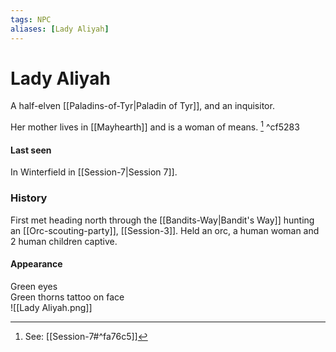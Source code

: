 ```yaml
---
tags: NPC
aliases: [Lady Aliyah]
---
```

# Lady Aliyah

A half-elven [[Paladins-of-Tyr|Paladin of Tyr]], and an inquisitor.

Her mother lives in [[Mayhearth]] and is a woman of means. [^1] ^cf5283

[^1]: See: [[Session-7#^fa76c5]]


#### Last seen
In Winterfield in [[Session-7|Session 7]].
	
### History
First met heading north through the [[Bandits-Way|Bandit's Way]] hunting an [[Orc-scouting-party]], [[Session-3]]. Held an orc, a human woman and 2 human children captive.

#### Appearance
Green eyes  
Green thorns tattoo on face  
![[Lady Aliyah.png]]